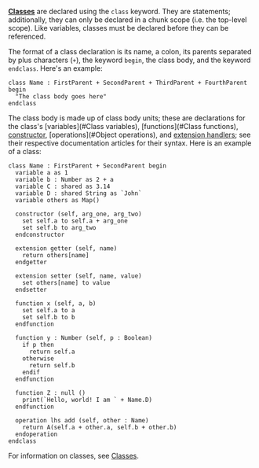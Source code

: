 [**Classes**](#Classes) are declared using the `class` keyword. They are statements; additionally, they can only be declared in a chunk scope (i.e. the top-level scope). Like variables, classes must be declared before they can be referenced.

The format of a class declaration is its name, a colon, its parents separated by plus characters (`+`), the keyword `begin`, the class body, and the keyword `endclass`. Here's an example:

```nanoscript
class Name : FirstParent + SecondParent + ThirdParent + FourthParent begin
  "The class body goes here"
endclass
```

The class body is made up of class body units; these are declarations for the class's [variables](#Class variables), [functions](#Class functions), [constructor](#Constructors), [operations](#Object operations), and [extension handlers](#Extensions); see their respective documentation articles for their syntax. Here is an example of a class:

```nanoscript
class Name : FirstParent + SecondParent begin
  variable a as 1
  variable b : Number as 2 + a
  variable C : shared as 3.14
  variable D : shared String as `John`
  variable others as Map()

  constructor (self, arg_one, arg_two)
    set self.a to self.a + arg_one
    set self.b to arg_two
  endconstructor

  extension getter (self, name)
    return others[name]
  endgetter

  extension setter (self, name, value)
    set others[name] to value
  endsetter

  function x (self, a, b)
    set self.a to a
    set self.b to b
  endfunction

  function y : Number (self, p : Boolean)
    if p then
      return self.a
    otherwise
      return self.b
    endif
  endfunction

  function Z : null ()
    print(`Hello, world! I am ` + Name.D)
  endfunction

  operation lhs add (self, other : Name)
    return A(self.a + other.a, self.b + other.b)
  endoperation
endclass
```

For information on classes, see [Classes](#Classes).
